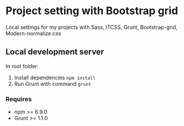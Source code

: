 # Project setting with Bootstrap grid
Local settings for my projects with Sass, ITCSS, Grunt, Bootstrap-grid, Modern-normalize.css

## Local development server
In root folder:
1. Install dependencies ```npm install```
2. Run Grunt with command ```grunt```

### Requires
- npm >= 6.9.0
- Grunt >= 1.1.0
